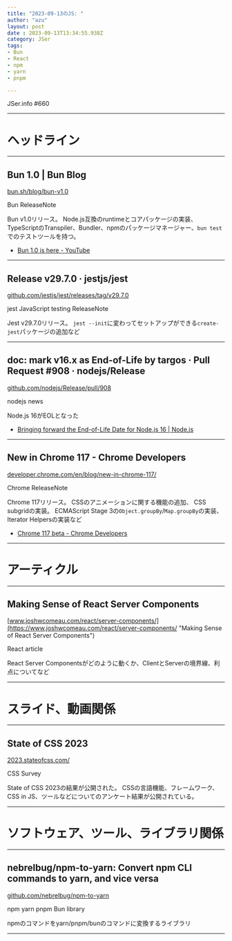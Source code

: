 ```yaml
---
title: "2023-09-13のJS: "
author: "azu"
layout: post
date : 2023-09-13T13:34:55.938Z
category: JSer
tags:
- Bun
- React
- npm
- yarn
- pnpm

---
```


JSer.info #660

----

<h1 class="site-genre">ヘッドライン</h1>

----

## Bun 1.0 | Bun Blog
[bun.sh/blog/bun-v1.0](https://bun.sh/blog/bun-v1.0 "Bun 1.0 | Bun Blog")
<p class="jser-tags jser-tag-icon"><span class="jser-tag">Bun</span> <span class="jser-tag">ReleaseNote</span></p>

Bun v1.0リリース。
Node.js互換のruntimeとコアパッケージの実装、TypeScriptのTranspiler、Bundler、npmのパッケージマネージャー、`bun test`でのテストツールを持つ。

- [Bun 1.0 is here - YouTube](https://www.youtube.com/watch?v=BsnCpESUEqM "Bun 1.0 is here - YouTube")

----

## Release v29.7.0 · jestjs/jest
[github.com/jestjs/jest/releases/tag/v29.7.0](https://github.com/jestjs/jest/releases/tag/v29.7.0 "Release v29.7.0 · jestjs/jest")
<p class="jser-tags jser-tag-icon"><span class="jser-tag">jest</span> <span class="jser-tag">JavaScript</span> <span class="jser-tag">testing</span> <span class="jser-tag">ReleaseNote</span></p>

Jest v29.7.0リリース。
`jest --init`に変わってセットアップができる`create-jest`パッケージの追加など


----

## doc: mark v16.x as End-of-Life by targos · Pull Request #908 · nodejs/Release
[github.com/nodejs/Release/pull/908](https://github.com/nodejs/Release/pull/908 "doc: mark v16.x as End-of-Life by targos · Pull Request #908 · nodejs/Release")
<p class="jser-tags jser-tag-icon"><span class="jser-tag">nodejs</span> <span class="jser-tag">news</span></p>

Node.js 16がEOLとなった

- [Bringing forward the End-of-Life Date for Node.js 16 | Node.js](https://nodejs.org/en/blog/announcements/nodejs16-eol "Bringing forward the End-of-Life Date for Node.js 16 | Node.js")

----

## New in Chrome 117 - Chrome Developers
[developer.chrome.com/en/blog/new-in-chrome-117/](https://developer.chrome.com/en/blog/new-in-chrome-117/ "New in Chrome 117 - Chrome Developers")
<p class="jser-tags jser-tag-icon"><span class="jser-tag">Chrome</span> <span class="jser-tag">ReleaseNote</span></p>

Chrome 117リリース。
CSSのアニメーションに関する機能の追加、
CSS subgridの実装。
ECMAScript Stage 3の`Object.groupBy`/`Map.groupBy`の実装、Iterator Helpersの実装など

- [Chrome 117 beta - Chrome Developers](https://developer.chrome.com/en/blog/chrome-117-beta/ "Chrome 117 beta - Chrome Developers")

----
<h1 class="site-genre">アーティクル</h1>

----

## Making Sense of React Server Components
[www.joshwcomeau.com/react/server-components/](https://www.joshwcomeau.com/react/server-components/ "Making Sense of React Server Components")
<p class="jser-tags jser-tag-icon"><span class="jser-tag">React</span> <span class="jser-tag">article</span></p>

React Server Componentsがどのように動くか、ClientとServerの境界線、利点についてなど


----
<h1 class="site-genre">スライド、動画関係</h1>

----

## State of CSS 2023
[2023.stateofcss.com/](https://2023.stateofcss.com/ "State of CSS 2023")
<p class="jser-tags jser-tag-icon"><span class="jser-tag">CSS</span> <span class="jser-tag">Survey</span></p>

State of CSS 2023の結果が公開された。
CSSの言語機能、フレームワーク、CSS in JS、ツールなどについてのアンケート結果が公開されている。


----
<h1 class="site-genre">ソフトウェア、ツール、ライブラリ関係</h1>

----

## nebrelbug/npm-to-yarn: Convert npm CLI commands to yarn, and vice versa
[github.com/nebrelbug/npm-to-yarn](https://github.com/nebrelbug/npm-to-yarn "nebrelbug/npm-to-yarn: Convert npm CLI commands to yarn, and vice versa")
<p class="jser-tags jser-tag-icon"><span class="jser-tag">npm</span> <span class="jser-tag">yarn</span> <span class="jser-tag">pnpm</span> <span class="jser-tag">Bun</span> <span class="jser-tag">library</span></p>

npmのコマンドをyarn/pnpm/bunのコマンドに変換するライブラリ


----
